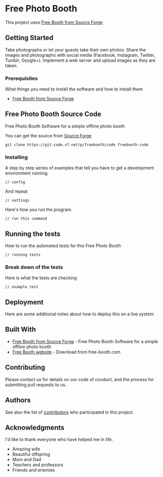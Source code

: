 # Free Photo Booth

This project uses [Free Booth from Source Forge](https://sourceforge.net/projects/freebooth/files/?source=effulge)

## Getting Started

Take photographs or let your guests take their own photos. Share the images and photographs with social media (Facebook, Instagram, Twitter, Tumblr, Google+). Implement a web server and upload images as they are taken.

### Prerequisites

What things you need to install the software and how to install them

* [Free Booth from Source Forge](https://sourceforge.net/projects/freebooth/files/?source=effulge)

## Free Photo Booth Source Code

Free Photo Booth Software for a simple offline photo booth

You can get the source from [Source Forge](https://sourceforge.net/p/freebooth/code/ci/master/tree/FreeBooth_0.8.5/lib/)

```
git clone https://git.code.sf.net/p/freebooth/code freebooth-code
```

### Installing

A step by step series of examples that tell you have to get a development environment running.

```
// config
```

And repeat

```
// settings
```

Here's how you run the program.

```
// run this command
```

## Running the tests

How to run the automated tests for this Free Photo Booth

```
// running tests
```

### Break down of the tests

Here is what the tests are checking

```
// example test
```

## Deployment

Here are some additional notes about how to deploy this on a live system

## Built With

* [Free Booth from Source Forge](https://sourceforge.net/projects/freebooth/files/?source=effulge) - Free Photo Booth Software for a simple offline photo booth
* [Free Booth website](http://www.free-booth.com/index.php/download/) - Download from free-booth.com

## Contributing

Please contact us for details on our code of conduct, and the process for submitting pull requests to us.

## Authors

See also the list of [contributors](https://github.com/effu/free-photo-booth/graphs/contributors) who participated in this project.

## Acknowledgments

I'd like to thank everyone who have helped me in life.

* Amazing wife
* Beautiful offspring
* Mom and Dad
* Teachers and professors
* Friends and enemies

